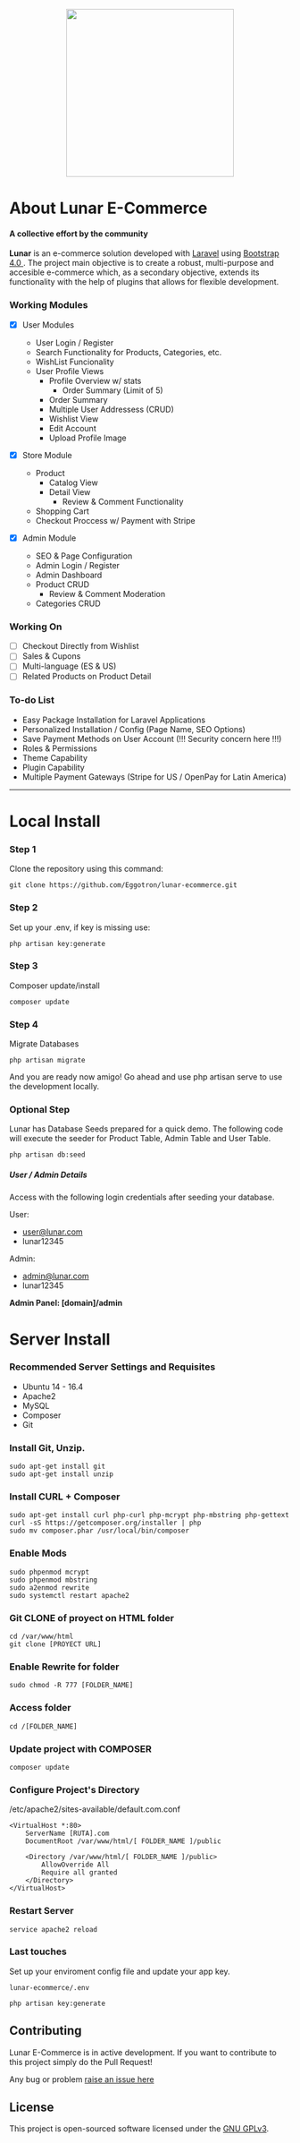 <p align="center"><img style="width: 300px;" src="http://werkn.mx/img/logo-lunar.svg"></p>

<p align="center">
</p>

# About Lunar E-Commerce
#### A collective effort by the community

<strong>Lunar</strong> is an e-commerce solution developed with <a href="https://laravel.com">Laravel</a> using <a href="https://getbootstrap.com/">Bootstrap 4.0 </a>. The project main objective is to create a robust, multi-purpose and accesible e-commerce which, as a secondary objective, extends its functionality with the help of plugins that allows for flexible development.

### Working Modules

- [x] User Modules
	- User Login / Register
	- Search Functionality for Products, Categories, etc.
	- WishList Funcionality
	- User Profile Views
		- Profile Overview w/ stats
			- Order Summary (Limit of 5)
		- Order Summary
		- Multiple User Addressess (CRUD)
		- Wishlist View
		- Edit Account
		- Upload Profile Image

- [x] Store Module
	- Product
		- Catalog View
		- Detail View
			- Review & Comment Functionality
	- Shopping Cart
	- Checkout Proccess w/ Payment with Stripe

- [x] Admin Module
	- SEO & Page Configuration
	- Admin Login / Register
	- Admin Dashboard
	- Product CRUD
		- Review & Comment Moderation
	- Categories CRUD

### Working On

- [ ] Checkout Directly from Wishlist
- [ ] Sales & Cupons
- [ ] Multi-language (ES & US)
- [ ] Related Products on Product Detail

### To-do List

- Easy Package Installation for Laravel Applications
- Personalized Installation / Config (Page Name, SEO Options)
- Save Payment Methods on User Account (!!! Security concern here !!!)
- Roles & Permissions
- Theme Capability
- Plugin Capability
- Multiple Payment Gateways (Stripe for US / OpenPay for Latin America)

- - - -

# Local Install

### Step 1

Clone the repository using this command:

```
git clone https://github.com/Eggotron/lunar-ecommerce.git
```
### Step 2

Set up your .env, if key is missing use:

```
php artisan key:generate
```

### Step 3

Composer update/install

```
composer update
```

### Step 4

Migrate Databases

```
php artisan migrate
```

And you are ready now amigo!
Go ahead and use php artisan serve to use the development locally.

### Optional Step

Lunar has Database Seeds prepared for a quick demo. The following code will execute the seeder for Product Table, Admin Table and User Table.

```
php artisan db:seed
```

##### User / Admin Details

Access with the following login credentials after seeding your database.

User:
- user@lunar.com
- lunar12345

Admin:
- admin@lunar.com
- lunar12345


<strong>Admin Panel: [domain]/admin</strong>


# Server Install

### Recommended Server Settings and Requisites

- Ubuntu 14 - 16.4
- Apache2
- MySQL
- Composer
- Git

### Install Git, Unzip.

```
sudo apt-get install git
sudo apt-get install unzip
```

### Install CURL + Composer

```
sudo apt-get install curl php-curl php-mcrypt php-mbstring php-gettext
curl -sS https://getcomposer.org/installer | php
sudo mv composer.phar /usr/local/bin/composer
```

### Enable Mods

```
sudo phpenmod mcrypt
sudo phpenmod mbstring
sudo a2enmod rewrite
sudo systemctl restart apache2
```

### Git CLONE of proyect on HTML folder

```
cd /var/www/html
git clone [PROYECT URL]
```

### Enable Rewrite for folder

```
sudo chmod -R 777 [FOLDER_NAME]

```

### Access folder

```
cd /[FOLDER_NAME]
```

### Update project with COMPOSER 

```
composer update
```

### Configure Project's Directory

/etc/apache2/sites-available/default.com.conf 

```
<VirtualHost *:80>
	ServerName [RUTA].com
	DocumentRoot /var/www/html/[ FOLDER_NAME ]/public

	<Directory /var/www/html/[ FOLDER_NAME ]/public>
		AllowOverride All
		Require all granted
	</Directory>
</VirtualHost>
```

### Restart Server

```
service apache2 reload
```

### Last touches

Set up your enviroment config file and update your app key.

```
lunar-ecommerce/.env

php artisan key:generate
```


## Contributing

Lunar E-Commerce is in active development. If you want to contribute to this project simply do the Pull Request!

Any bug or problem <a href="https://github.com/Eggotron/lunar-ecommerce/issues/new">raise an issue here</a>

## License

This project is open-sourced software licensed under the [GNU GPLv3](https://choosealicense.com/licenses/gpl-3.0/).
